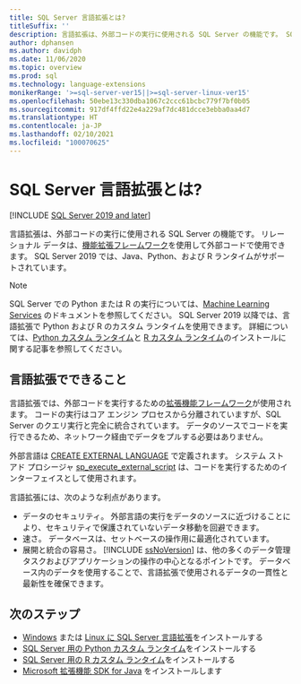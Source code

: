 ```yaml
---
title: SQL Server 言語拡張とは?
titleSuffix: ''
description: 言語拡張は、外部コードの実行に使用される SQL Server の機能です。 SQL Server では、Java、Python、および R がサポートされています。 リレーショナル データは、機能拡張フレームワークを使用して外部コードで使用できます。
author: dphansen
ms.author: davidph
ms.date: 11/06/2020
ms.topic: overview
ms.prod: sql
ms.technology: language-extensions
monikerRange: '>=sql-server-ver15||>=sql-server-linux-ver15'
ms.openlocfilehash: 50ebe13c330dba1067c2ccc61bcbc779f7bf0b05
ms.sourcegitcommit: 917df4ffd22e4a229af7dc481dcce3ebba0aa4d7
ms.translationtype: HT
ms.contentlocale: ja-JP
ms.lasthandoff: 02/10/2021
ms.locfileid: "100070625"
---
```

# <a name="what-is-sql-server-language-extensions"></a>SQL Server 言語拡張とは?
[!INCLUDE [SQL Server 2019 and later](../includes/applies-to-version/sqlserver2019.md)]

言語拡張は、外部コードの実行に使用される SQL Server の機能です。 リレーショナル データは、[機能拡張フレームワーク](concepts/extensibility-framework.md)を使用して外部コードで使用できます。 SQL Server 2019 では、Java、Python、および R ランタイムがサポートされています。

> [!NOTE]
> SQL Server での Python または R の実行については、[Machine Learning Services](../machine-learning/sql-server-machine-learning-services.md) のドキュメントを参照してください。 SQL Server 2019 以降では、言語拡張で Python および R のカスタム ランタイムを使用できます。 詳細については、[Python カスタム ランタイム](../machine-learning/install/custom-runtime-python.md)と [R カスタム ランタイム](../machine-learning/install/custom-runtime-r.md)のインストールに関する記事を参照してください。

## <a name="what-you-can-do-with-language-extensions"></a>言語拡張でできること

言語拡張では、外部コードを実行するための[拡張機能フレームワーク](concepts/extensibility-framework.md)が使用されます。 コードの実行はコア エンジン プロセスから分離されていますが、SQL Server のクエリ実行と完全に統合されています。 データのソースでコードを実行できるため、ネットワーク経由でデータをプルする必要はありません。

外部言語は [CREATE EXTERNAL LANGUAGE](../t-sql/statements/create-external-language-transact-sql.md) で定義されます。 システム ストアド プロシージャ [sp_execute_external_script](../relational-databases/system-stored-procedures/sp-execute-external-script-transact-sql.md) は、コードを実行するためのインターフェイスとして使用されます。

言語拡張には、次のような利点があります。

+ データのセキュリティ。 外部言語の実行をデータのソースに近づけることにより、セキュリティで保護されていないデータ移動を回避できます。
+ 速さ。 データベースは、セットベースの操作用に最適化されています。 
+ 展開と統合の容易さ。 [!INCLUDE [ssNoVersion](../includes/ssnoversion-md.md)] は、他の多くのデータ管理タスクおよびアプリケーションの操作の中心となるポイントです。 データベース内のデータを使用することで、言語拡張で使用されるデータの一貫性と最新性を確保できます。

## <a name="next-steps"></a>次のステップ

+ [Windows](install/windows-java.md) または [Linux に SQL Server 言語拡張](../linux/sql-server-linux-setup-language-extensions-java.md)をインストールする
+ [SQL Server 用の Python カスタム ランタイム](../machine-learning/install/custom-runtime-python.md)をインストールする
+ [SQL Server 用の R カスタム ランタイム](../machine-learning/install/custom-runtime-r.md)をインストールする
+ [Microsoft 拡張機能 SDK for Java](how-to/extensibility-sdk-java-sql-server.md) をインストールします
